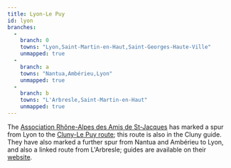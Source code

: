 ```yaml
---
title: Lyon-Le Puy
id: lyon
branches:
  -
    branch: 0
    towns: "Lyon,Saint-Martin-en-Haut,Saint-Georges-Haute-Ville"
    unmapped: true
  -
    branch: a
    towns: "Nantua,Ambérieu,Lyon"
    unmapped: true
  -
    branch: b
    towns: "L'Arbresle,Saint-Martin-en-Haut"
    unmapped: true
---
```


The [Association Rhône-Alpes des Amis de St-Jacques][0] has marked a spur from Lyon to the [Cluny-Le Puy route][1]; this route is also in the Cluny guide.  
They have also marked a further spur from Nantua and Ambérieu to Lyon, and also a linked route from L'Arbresle; guides are available on their [website][2].

[0]: http://chemins.amis-st-jacques.org/?page_id=4
[1]: cluny.html
[2]: http://chemins.amis-st-jacques.org/?page_id=8